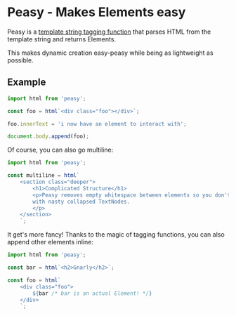 # Peasy - Makes Elements easy

Peasy is a [template string tagging function](https://developer.mozilla.org/en-US/docs/Web/JavaScript/Reference/Template_literals#tagged_templates) that parses HTML from the template string and returns Elements.

This makes dynamic creation easy-peasy while being as lightweight as possible.

## Example

```javascript
import html from 'peasy';

const foo = html`<div class="foo"></div>`;

foo.innerText = 'i now have an element to interact with';

document.body.append(foo);
```

Of course, you can also go multiline:

```javascript
import html from 'peasy';

const multiline = html`
	<section class="deeper">
		<h1>Complicated Structure</h1>
		<p>Peasy removes empty whitespace between elements so you don't end up
		with nasty collapsed TextNodes.
		</p>
	</section>
	`;
```

It get's more fancy! Thanks to the magic of tagging functions, you can also append
other elements inline:

```javascript
import html from 'peasy';

const bar = html`<h2>Gnarly</h2>`;

const foo = html`
	<div class="foo">
		${bar /* bar is an actual Element! */}
	</div>
	`;
```